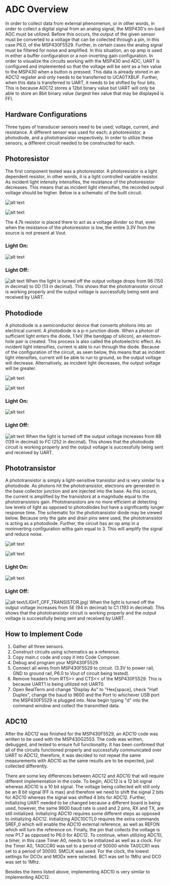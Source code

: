 # ADC Overview
In order to collect data from external phenomenon, or in other words, in order to collect a digital signal from an analog signal, the MSP430's on-bard ADC must be utilized. Before this occurs, the output of the given sensor must be converted to a voltage that can be collected through a pin, in this case P6.0, of the MSP430F5529. Further, in certain cases the analog signal must be filtered for noise and amplified. In this situation, an op amp is used in either a buffer configuration or a non-inverting gain configuration. 
In order to visualize the circuits working with the MSP430 and ADC, UART is configured and implemented so that the voltage will be sent as a hex value to the MSP430 when a button is pressed. This data is already stored in an ADC12 register and only needs to be transferred to UCA0TXBUF. Further, when this data is transferred to UART, it needs to be shifted by four bits. This is because ADC12 stores a 12bit binary value but UART will only be able to store an 8bit binary value (largest hex value that may be displayed is FF).

## Hardware Configurations
Three types of transducer sensors need to be used; voltage, current, and resistance. A different sensor was used for each; a photoresistor, a photodiode, and a phototransistor respectively. In order to utilize these sensors, a different circuit needed to be constructed for each.

## Photoresistor
The first component tested was a photoresistor. A photoresistor is a light dependent resistor, in other words, it is a light controlled variable resistor. As incident light intensity intensifies, the resistance of the photoresistor decreases. This means that as incident light intensifies, the recorded output voltage should be higher. Below is a schematic of the built circuit.

 ![alt text](https://github.com/RU09342/lab-5-sensing-the-world-around-you-jordan-pippen/blob/master/Pics%20%3B\)/photoresistor%20schematic.jpg)
 
 ![alt text](https://github.com/RU09342/lab-5-sensing-the-world-around-you-jordan-pippen/blob/master/Pics%20%3B\)/photoresistor%20circuit.JPG)

The 4.7k resistor is placed there to act as a voltage divider so that, even when the resistance of the photoresistor is low, the entire 3.3V from the source is not present at Vout.
### Light On:
 ![alt text](https://github.com/RU09342/lab-5-sensing-the-world-around-you-jordan-pippen/blob/master/Pics%20%3B\)/Light_ON_resistor.jpg)

### Light Off:
 ![alt text](https://github.com/RU09342/lab-5-sensing-the-world-around-you-jordan-pippen/blob/master/Pics%20%3B\)/Light_OFF_resistor.jpg)
When the light is turned off the output voltage drops from 96 (150 in decimal) to 0D (13 in decimal). This shows that the phototransistor circuit is working properly and the output voltage is successfully being sent and received by UART.

## Photodiode
A photodiode is a semiconductor device that converts photons into an electrical current. A photodiode is a p-n junction diode. When a photon of sufficient light enters the diode, 1.1eV (the bandgap of silicon), an electron-hole pair is created. This process is also called the photoelectric effect.
As incident light intensifies, current is able to run through the diode. Because of the configuration of the circuit, as seen below, this means that as incident light intensifies, current will be able to run to ground, so the output voltage will decrease. Alternatively, as incident light decreases, the output voltage will be greater.

 ![alt text](https://github.com/RU09342/lab-5-sensing-the-world-around-you-jordan-pippen/blob/master/Pics%20%3B\)/photodiode%20schematic.jpg)

 ![alt text](https://github.com/RU09342/lab-5-sensing-the-world-around-you-jordan-pippen/blob/master/Pics%20%3B\)/photodiode%20circuit.JPG)
 
### Light On:
 ![alt text](https://github.com/RU09342/lab-5-sensing-the-world-around-you-jordan-pippen/blob/master/Pics%20%3B\)/Light_ON_Diode.jpg)

### Light Off:
 ![alt text](https://github.com/RU09342/lab-5-sensing-the-world-around-you-jordan-pippen/blob/master/Pics%20%3B\)/LIGHT_OFF_DIODE.jpg)
When the light is turned off the output voltage increases from 8B (139 in decimal) to FC (252 in decimal). This shows that the photodiode circuit is working properly and the output voltage is successfully being sent and received by UART.

## Phototransistor
A phototransistor is simply a light-sensitive transistor and is very similar to a photodiode. As photons hit the phototransistor, electrons are generated in the base collector junction and are injected into the base. As this occurs, the current is amplified by the transistors at a magnitude equal to the phototransistors gain. Phototransistors are no more efficient at detecting low levels of light as opposed to photodiodes but have a significantly longer response time. The schematic for the phototransistor diode may be viewed below. Because only the gate and drain pins were used, the phototransistor is acting as a photodiode. Further, the circuit has an op amp in a noninverting configuration witha gain equal to 3. This will amplify the signal and reduce noise.

 ![alt text](https://github.com/RU09342/lab-5-sensing-the-world-around-you-jordan-pippen/blob/master/Pics%20%3B\)/Phototransistor%20schematic.jpg)

 ![alt text](https://github.com/RU09342/lab-5-sensing-the-world-around-you-jordan-pippen/blob/master/Pics%20%3B\)/phototransistor%20circuit.JPG)

### Light On:
![alt text](https://github.com/RU09342/lab-5-sensing-the-world-around-you-jordan-pippen/blob/master/Pics%20%3B\)/LIGHT_ON_TRANSISTOR.jpg)

### Light Off:
![alt text](https://github.com/RU09342/lab-5-sensing-the-world-around-you-jordan-pippen/blob/master/Pics%20%3B)/LIGHT_OFF_TRANSISTOR.jpg)
When the light is turned off the output voltage increases from 5E (94 in decimal) to C1 (193 in decimal). This shows that the phototransistor circuit is working properly and the output voltage is successfully being sent and received by UART.

## How to Implement Code
1.	Gather all three sensors.
2.	Construct circuits using schematics as a reference.
3.	Copy main.c code and copy it into Code Composer.
4.	Debug and program your MSP430F5529.
5.	Connect all wires from MSP430F5529 to circuit. (3.3V to power rail, GND to ground rail, P6.0 to Vout of circuit being tested).
6.	Remove headers from RTS>> and CTS<< of the MSP430F5529. This is because UART1 is being utilized not UART0.
7.	Open RealTerm and change "Display As" to "Hex[space], check "Half Duplex", change the baud to 9600 and the Port to whichever USB port the MSP430F5529  is plugged into. Now begin typing "d" into the command window and collect the transmitted data.

## ADC10

After the ADC12 was finished for the MSP430F5529, an ADC10 code was written to be used with the MSP430G2553. The code was written, debugged, and tested to ensure full functionality. It has been confirmed that all of the circuits functioned properly and successfully communicated over UART to ADC12, therefore, it was decided to not repeat the same measurements with ADC10 as the same results are to be expected, just collected differently. 

There are some key differences between ADC12 and ADC10 that will require different implementation in the code. To begin, ADC12 is a 12 bit signal whereas ADC10 is a 10 bit signal. The voltage being collected will still only be an 8 bit signal (FF is max) and therefore we need to shift the signal 2 bits for ADC10 whereas the signal was shifted 4 bits for ADC12. Further, initializing UART needed to be changed because a different board is being used, however, the same 9600 baud rate is used and 2 pins, RX and TX, are still initialized. Initializing ADC10 requires some different steps as opposed to initializing ADC12. Initializing ADC10CTL0 requires the extra commands SREF_0 which will enable the ADC10 external reference, as well as REFON which will turn the reference on. Finally, the pin that collects the voltage is now P1.7 as opposed to P6.0 for ADC12. To continue, when utilizing ADC10, a timer, in this case Timer A0, needs to be initialized as well as a clock. For the Timer A0, TA0CCR0 was set to a period of 50000 while TA0CCR1 was set to a period of 30000. SMCLK was used. For the clock, the lowest settings for DCOx and MODx were selected. BC1 was set to 1Mhz and DC0 was set to 1Mhz.

Besides the items listed above, implementing ADC10 is very similar to implementing ADC12.
